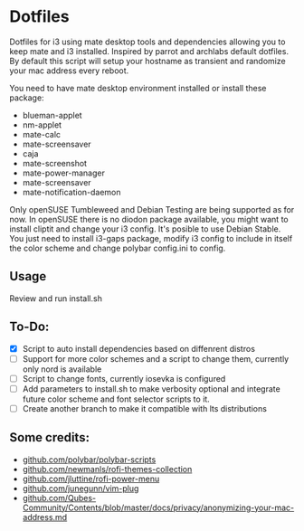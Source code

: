 # Dotfiles

Dotfiles for i3 using mate desktop tools and dependencies allowing you to keep mate and i3 installed.
Inspired by parrot and archlabs default dotfiles.
By default this script will setup your hostname as transient and randomize your mac address every reboot.

You need to have mate desktop environment installed or install these package:
* blueman-applet
* nm-applet
* mate-calc
* mate-screensaver
* caja
* mate-screenshot
* mate-power-manager
* mate-screensaver
* mate-notification-daemon

Only openSUSE Tumbleweed and Debian Testing are being supported as for now.
In openSUSE there is no diodon package available, you might want to install cliptit and change your i3 config.
It's posible to use Debian Stable. You just need to install i3-gaps package, modify i3 config to include in itself the color scheme and change polybar config.ini to config.

## Usage
Review and run install.sh

## To-Do:
- [x] Script to auto install dependencies based on diffenrent distros
- [ ] Support for more color schemes and a script to change them, currently only nord is available
- [ ] Script to change fonts, currently iosevka is configured
- [ ] Add parameters to install.sh to make verbosity optional and integrate future color scheme and font selector scripts to it.
- [ ] Create another branch to make it compatible with lts distributions

## Some credits:
* [github.com/polybar/polybar-scripts](https://github.com/polybar/polybar-scripts)
* [github.com/newmanls/rofi-themes-collection](https://github.com/newmanls/rofi-themes-collection)
* [github.com/jluttine/rofi-power-menu](https://github.com/jluttine/rofi-power-menu)
* [github.com/junegunn/vim-plug](https://github.com/junegunn/vim-plug)
* [github.com/Qubes-Community/Contents/blob/master/docs/privacy/anonymizing-your-mac-address.md](https://github.com/Qubes-Community/Contents/blob/master/docs/privacy/anonymizing-your-mac-address.md)
